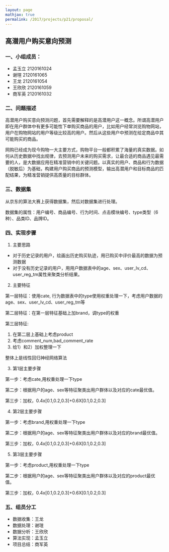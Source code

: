 ```yaml
---
layout: page
mathjax: true
permalink: /2017/projects/p21/proposal/
---
```


## 高潜用户购买意向预测

### 一、小组成员：

- 孟玉立 2120161024 
- 谢瑄  2120161065 
- 王龙    2120161054 
- 王欣欣 2120161059 
- 商军英 2120161032 

### 二、问题描述

高潜用户购买意向预测问题，首先需要解释的是高潜用户这一概念。所谓高潜用户即在用户群体中有更多可能性下单购买商品的用户，比如用户经常浏览购物网站，用户在购物网站的用户等级比较高的用户。然后从这些用户中预测在给定商品中其可能购买的商品。

网购已经成为现今购物一大主要方式，购物平台一般都积累了海量的真实数据。如何从历史数据中找出规律，去预测用户未来的购买需求，让最合适的商品遇见最需要的人，是大数据应用在精准营销中的关键问题。以真实的用户、商品和行为数据（脱敏后）为基础，构建用户购买商品的预测模型，输出高潜用户和目标商品的匹配结果，为精准营销提供高质量的目标群体。

### 三、数据集

从京东的算法大赛上获得数据集，然后对数据集进行处理。

数据集的属性：用户编号、商品编号、行为时间、点击模块编号、type类型（6种）、品类ID、品牌ID。

### 四、实现步骤

1. 主要思路

* 对于历史记录的用户，绘画出历史购买轨迹，用已购买中评价最高的数据为预测数据
* 对于没有历史记录的用户，用用户数据表中的age、sex、user_lv_cd、user_reg_tm属性来聚类分析结果。
  
2. 主要特征

第一层特征：使用cate, 行为数据表中的type使用权重处理一下，考虑用户数据的age、sex、user_lv_cd、user_reg_tm等

第二层特征：在第一层特征基础上加brand，调type的权重

第三层特征:

  1. 在第二层上基础上考虑product
  2. 考虑comment_num,bad_comment_rate
  3. 给1）和2）加权整理一下
      
整体上是线性回归神经网络算法
  
3. 第1层主要步骤

第一步：考虑cate,用权重处理一下type

第二步：根据用户的age、sex等特征聚类出用户群体以及对应的cate最优值。

第三步：加权，0.4x[0.1,0.2,0.3]+0.6X[0.1,0.2,0.3]

4. 第2层主要步骤

第一步：考虑brand,用权重处理一下type

第二步：根据用户的age、sex等特征聚类出用户群体以及对应的brand最优值。

第三步：加权，0.4x[0.1,0.2,0.3]+0.6X[0.1,0.2,0.3]

5. 第3层主要步骤

第一步：考虑product,用权重处理一下type

第二步：根据用户的age、sex等特征聚类出用户群体以及对应的product最优值。

第三步：加权，0.4x[0.1,0.2,0.3]+0.6X[0.1,0.2,0.3]

### 五、组员分工

- 数据收集：王龙
- 数据处理：谢瑄
- 数据分析：王欣欣
- 算法实现：孟玉立
- 项目总结：商军英
